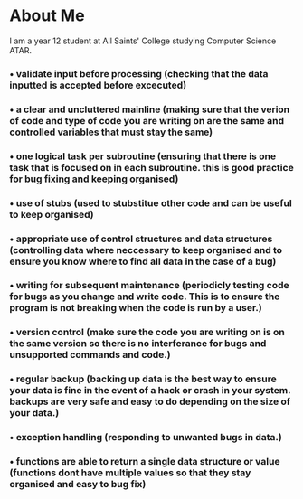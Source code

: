 # About Me

I am a year 12 student at All Saints' College studying Computer Science ATAR.

###	• validate input before processing (checking that the data inputted is accepted before excecuted)
 
###	• a clear and uncluttered mainline (making sure that the verion of code and type of code you are writing on are the same and controlled variables that must stay the same)

###	• one logical task per subroutine (ensuring that there is one task that is focused on in each subroutine. this is good practice for bug fixing and keeping organised)

###	• use of stubs (used to stubstitue other code and can be useful to keep organised)

###	• appropriate use of control structures and data structures (controlling data where neccessary to keep organised and to ensure you know where to find all data in the case of a bug)

###	• writing for subsequent maintenance (periodicly testing code for bugs as you change and write code. This is to ensure the program is not breaking when the code is run by a user.)

###	• version control (make sure the code you are writing on is on the same version so there is no interferance for bugs and unsupported commands and code.)

###	• regular backup (backing up data is the best way to ensure your data is fine in the event of a hack or crash in your system. backups are very safe and easy to do depending on the size of your data.)

###	• exception handling (responding to unwanted bugs in data.)

###	• functions are able to return a single data structure or value (functions dont have multiple values so that they stay organised and easy to bug fix)

